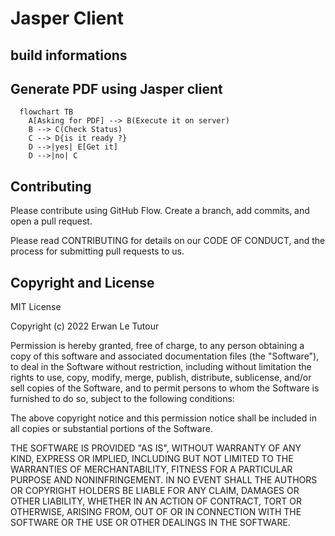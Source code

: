 # Jasper Client
## build informations

## Generate PDF using Jasper client
```mermaid
  flowchart TB
    A[Asking for PDF] --> B(Execute it on server)
    B --> C(Check Status)
    C --> D{is it ready ?}
    D -->|yes| E[Get it]
    D -->|no| C
```
## Contributing
Please contribute using GitHub Flow. Create a branch, add commits, and open a pull request.

Please read CONTRIBUTING for details on our CODE OF CONDUCT, and the process for submitting pull requests to us.

## Copyright and License
MIT License

Copyright (c) 2022 Erwan Le Tutour

Permission is hereby granted, free of charge, to any person obtaining a copy
of this software and associated documentation files (the "Software"), to deal
in the Software without restriction, including without limitation the rights
to use, copy, modify, merge, publish, distribute, sublicense, and/or sell
copies of the Software, and to permit persons to whom the Software is
furnished to do so, subject to the following conditions:

The above copyright notice and this permission notice shall be included in all
copies or substantial portions of the Software.

THE SOFTWARE IS PROVIDED "AS IS", WITHOUT WARRANTY OF ANY KIND, EXPRESS OR
IMPLIED, INCLUDING BUT NOT LIMITED TO THE WARRANTIES OF MERCHANTABILITY,
FITNESS FOR A PARTICULAR PURPOSE AND NONINFRINGEMENT. IN NO EVENT SHALL THE
AUTHORS OR COPYRIGHT HOLDERS BE LIABLE FOR ANY CLAIM, DAMAGES OR OTHER
LIABILITY, WHETHER IN AN ACTION OF CONTRACT, TORT OR OTHERWISE, ARISING FROM,
OUT OF OR IN CONNECTION WITH THE SOFTWARE OR THE USE OR OTHER DEALINGS IN THE
SOFTWARE.
